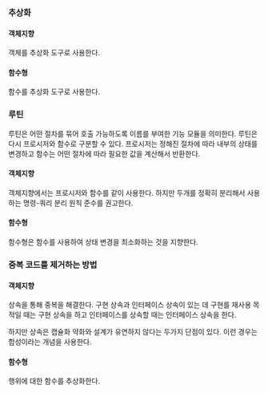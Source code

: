 ### 추상화
#### 객체지향
객체를 추상화 도구로 사용한다.

#### 함수형
함수를 추상화 도구로 사용한다.

### 루틴
루틴은 어떤 절차를 묶어 호출 가능하도록 이름를 부여한 기능 모듈을 의미한다. 루틴은 다시 프로시저와 함수로 구분할 수 있다.
프로시저는 정해진 절차에 따라 내부의 상태를 변경하고 함수는 어떤 절차에 따라 필요한 값을 계산해서 반환한다.

#### 객체지향
객체지향에서는 프로시저와 함수를 같이 사용한다. 하지만 두개를 정확히 분리해서 사용하는 명령-쿼리 분리 원칙 준수를 권고한다.

#### 함수형
함수형은 함수를 사용하여 상태 변경을 최소화하는 것을 지향한다.

### 중복 코드를 제거하는 방법
#### 객체지향
상속을 통해 중복을 해결한다. 구현 상속과 인터페이스 상속이 있는 데 구현를 재사용 목적일 때는 구현 상속을 하고 인터페이스를 상속할 때는 인터페이스 상속을 한다.

하지만 상속은 캡슐화 약화와 설계가 유연하지 않다는 두가지 단점이 있다. 이런 경우는 합성이라는 개념을 사용한다.

#### 함수형
행위에 대한 함수를 추상화한다.